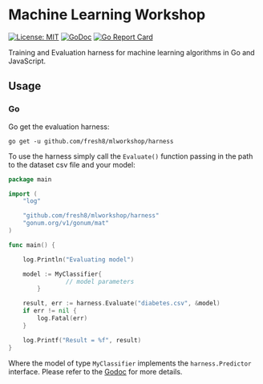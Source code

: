# Machine Learning Workshop
[![License: MIT](https://img.shields.io/badge/License-MIT-yellow.svg)](https://opensource.org/licenses/MIT) 
[![GoDoc](https://godoc.org/github.com/fresh8/mlworkshop/harness?status.svg)](https://godoc.org/github.com/fresh8/mlworkshop/harness) 
[![Go Report Card](https://goreportcard.com/badge/github.com/fresh8/mlworkshop/harness)](https://goreportcard.com/report/github.com/fresh8/mlworkshop/harness)

Training and Evaluation harness for machine learning algorithms in Go and JavaScript.

## Usage

### Go

Go get the evaluation harness:

```
go get -u github.com/fresh8/mlworkshop/harness
```

To use the harness simply call the `Evaluate()` function passing in the path to the dataset csv file and your model:

``` go
package main

import (
	"log"

	"github.com/fresh8/mlworkshop/harness"
	"gonum.org/v1/gonum/mat"
)

func main() {

	log.Println("Evaluating model")

	model := MyClassifier{
                // model parameters
        }

	result, err := harness.Evaluate("diabetes.csv", &model)
	if err != nil {
		log.Fatal(err)
	}

	log.Printf("Result = %f", result)
}
```

Where the model of type `MyClassifier` implements the `harness.Predictor` interface.  Please refer to the [Godoc](https://godoc.org/github.com/fresh8/mlworkshop/harness) for more details. 
